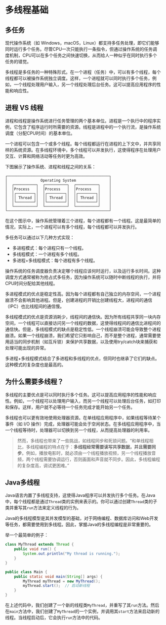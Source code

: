 # 多线程基础

## 多任务

现代操作系统（如 Windows，macOS，Linux）都支持多任务处理，即它们能够同时运行多个任务。尽管CPU一次只能执行一条指令，但通过操作系统的任务调度机制，CPU可以在多个任务之间快速切换，从而给人一种似乎在同时执行多个任务的错觉。

多线程是多任务的一种特殊形式。在一个进程（任务）中，可以有多个线程，每个线程都可以被操作系统独立调度。这样，一个进程就可以同时执行多个任务，例如，一个线程处理用户输入，另一个线程处理后台任务。这可以提高应用程序的性能和响应性。

## 进程 VS 线程

进程和线程是操作系统进行任务管理的两个基本单位。进程是一个执行中的程序实例，它包含了程序运行时所需要的资源。线程是进程中的一个执行流，是操作系统调度（分配CPU时间）的基本单位。

一个进程可以包含一个或多个线程。每个线程都运行在进程的上下文中，并共享同样的系统资源。在多线程环境中，多个线程可以并发执行，这使得程序在处理用户交互、计算和网络活动等任务时更为高效。

下图展示了操作系统、进程和线程之间的关系：

```
┌──────────────────────────────────────────────┐
│               Operating System               │
│  ┌──────────┐  ┌──────────┐  ┌──────────┐    │
│  │Process   │  │Process   │  │Process   │    │
│  │┌────────┐│  │┌────────┐│  │┌────────┐│    │
│  ││ Thread ││  ││ Thread ││  ││ Thread ││    │
│  │└────────┘│  │└────────┘│  │└────────┘│    │
│  └──────────┘  └──────────┘  └──────────┘    │
└──────────────────────────────────────────────┘
```

在这个图示中，操作系统管理着三个进程，每个进程都有一个线程。这是最简单的情况，实际上，一个进程可以有多个线程，每个线程都可以并发执行。

多任务可以通过以下几种方式实现：

- 多进程模式：每个进程只有一个线程。
- 多线程模式：一个进程有多个线程。
- 多进程+多线程模式：每个进程有多个线程。

操作系统的任务调度器负责决定哪个线程应该何时运行，以及运行多长时间。这种调度方式通常被称为抢占式多任务，因为操作系统可以随时中断线程的执行，并将CPU时间分配给其他线程。

多进程模式的优点是稳定性高。因为每个进程都有自己独立的内存空间，一个进程崩溃不会影响其他进程。但是，创建进程的开销比创建线程大，进程间的通信（IPC）也比线程间的通信慢。

多线程模式的优点是资源消耗少，线程间的通信快。因为所有线程共享同一块内存空间，一个线程可以直接访问另一个线程的数据，这使得线程间的通信比进程间的通信快。但是，多线程模式的缺点是稳定性低。一个线程崩溃可能会导致整个进程崩溃。如果一个线程崩溃，我们希望它只影响自己，而不是整个进程，通常需要使用适当的同步机制（如互斥锁）来保护共享数据，以及使用try/catch块来捕获和处理可能出现的异常。

多进程+多线程模式结合了多进程和多线程的优点，但同时也继承了它们的缺点。这种模式的复杂度也是最高的。

## 为什么需要多线程？

多线程的主要优点是可以同时执行多个任务。这可以提高应用程序的性能和响应性。例如，一个线程可以处理用户输入，而另一个线程可以处理后台任务，如打印和保存。这样，用户就不必等待一个任务完成才能开始另一个任务。

多线程也可以更有效地使用处理器资源。在单线程应用程序中，如果线程等待某个事件（如 I/O 操作）完成，处理器可能会处于空闲状态。在多线程应用程序中，当一个线程等待时，处理器可以切换到另一个线程，从而提高处理器的利用率。

> 然而，多线程也带来了一些挑战，如线程同步和死锁问题。“和单线程相比，多线程编程的特点在于：**多线程经常需要读写共享数据，并且需要同步**。例如，播放电影时，就必须由一个线程播放视频，另一个线程播放音频，两个线程需要协调运行，否则画面和声音就不同步。因此，多线程编程的复杂度高，调试更困难。”

## Java多线程

Java语言内置了多线程支持，这使得Java程序可以并发执行多个任务。在Java中，每个线程都是通过`Thread`类的实例来表示的。你可以通过创建`Thread`类的子类并重写其`run`方法来定义线程的行为。

Java的多线程模型是其并发模型的基础，对于网络编程、数据库访问和Web开发等任务，都需要使用到多线程。因此，掌握Java的多线程编程是非常重要的。

举一个最简单的例子：

```java
class MyThread extends Thread {
    public void run() {
        System.out.println("My thread is running.");
    }
}

public class Main {
    public static void main(String[] args) {
        MyThread myThread = new MyThread();
        myThread.start();  // 启动新线程
    }
}
```

在上述代码中，我们创建了一个新的线程类`MyThread`，并重写了其`run`方法。然后在`main`方法中，我们创建了`MyThread`的一个实例，并调用其`start`方法来启动新的线程。当线程启动后，它会执行`run`方法中的代码。